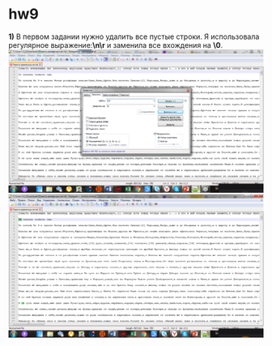 # hw9
**1)** В первом задании нужно удалить все пустые строки. Я использовала регулярное выражение:**\n\r** и заменила все вхождения на **\0**.
![](https://github.com/avvylegzhanina/hw9/blob/master/Команда%20поиск.png)
![](https://github.com/avvylegzhanina/hw9/blob/master/Пустые%20строки.png)
